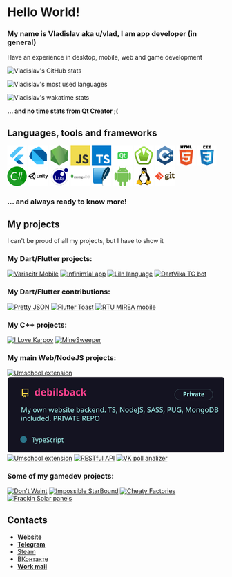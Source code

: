 # Hello World!
### My name is Vladislav aka u/vlad, I am app developer (in general)
Have an experience in desktop, mobile, web and game development

![Vladislav's GitHub stats](https://github-readme-stats.vercel.app/api?username=uslashvlad&show_icons=true&theme=radical)

![Vladislav's most used languages](https://github-readme-stats.vercel.app/api/top-langs/?username=uslashvlad&theme=radical)

![Vladislav's wakatime stats](https://github-readme-stats.vercel.app/api/wakatime?username=uSlashVlad&range=any&api_domain=wakapi.dev&theme=radical&langs_count=5)

**... and no time stats from Qt Creator ;(**

## Languages, tools and frameworks

[<img src="https://raw.githubusercontent.com/github/explore/cebd63002168a05a6a642f309227eefeccd92950/topics/flutter/flutter.png" width="45">](https://github.com/topics/flutter)
[<img src="https://raw.githubusercontent.com/github/explore/80688e429a7d4ef2fca1e82350fe8e3517d3494d/topics/dart/dart.png" width="45">](https://github.com/topics/dart)
[<img src="https://raw.githubusercontent.com/github/explore/80688e429a7d4ef2fca1e82350fe8e3517d3494d/topics/nodejs/nodejs.png" width="45">](https://github.com/topics/nodejs)
[<img src="https://raw.githubusercontent.com/github/explore/80688e429a7d4ef2fca1e82350fe8e3517d3494d/topics/javascript/javascript.png" width="45">](https://github.com/topics/javascript)
[<img src="https://raw.githubusercontent.com/github/explore/80688e429a7d4ef2fca1e82350fe8e3517d3494d/topics/typescript/typescript.png" width="45">](https://github.com/topics/typescript)
[<img src="https://raw.githubusercontent.com/github/explore/80688e429a7d4ef2fca1e82350fe8e3517d3494d/topics/qt/qt.png" width="45">](https://github.com/topics/qt)
[<img src="sfml-logo.png" width="45">](https://github.com/topics/sfml)
[<img src="https://raw.githubusercontent.com/github/explore/80688e429a7d4ef2fca1e82350fe8e3517d3494d/topics/cpp/cpp.png" width="45">](https://github.com/topics/cpp)
[<img src="https://raw.githubusercontent.com/github/explore/80688e429a7d4ef2fca1e82350fe8e3517d3494d/topics/html/html.png" width="45">](https://github.com/topics/html)
[<img src="https://raw.githubusercontent.com/github/explore/80688e429a7d4ef2fca1e82350fe8e3517d3494d/topics/css/css.png" width="45">](https://github.com/topics/css)
[<img src="https://raw.githubusercontent.com/github/explore/80688e429a7d4ef2fca1e82350fe8e3517d3494d/topics/csharp/csharp.png" width="45">](https://github.com/topics/csharp)
[<img src="https://raw.githubusercontent.com/github/explore/80688e429a7d4ef2fca1e82350fe8e3517d3494d/topics/unity/unity.png" width="45">](https://github.com/topics/unity)
[<img src="https://raw.githubusercontent.com/github/explore/80688e429a7d4ef2fca1e82350fe8e3517d3494d/topics/lua/lua.png" width="45">](https://github.com/topics/lua)
[<img src="https://raw.githubusercontent.com/github/explore/80688e429a7d4ef2fca1e82350fe8e3517d3494d/topics/mongodb/mongodb.png" width="45">](https://github.com/topics/mongodb)
[<img src="https://raw.githubusercontent.com/github/explore/2d218e3aa252dc90eef269b34eeec1fbd15dc07e/topics/sqlite/sqlite.png" width="45">](https://github.com/topics/sqlite)
[<img src="https://raw.githubusercontent.com/github/explore/80688e429a7d4ef2fca1e82350fe8e3517d3494d/topics/android/android.png" width="45">](https://github.com/topics/android)
[<img src="https://raw.githubusercontent.com/github/explore/80688e429a7d4ef2fca1e82350fe8e3517d3494d/topics/linux/linux.png" width="45">](https://github.com/topics/linux)
[<img src="https://raw.githubusercontent.com/github/explore/80688e429a7d4ef2fca1e82350fe8e3517d3494d/topics/git/git.png" width="45">](https://github.com/topics/git)
### **... and always ready to know more!**

## My projects
I can't be proud of all my projects, but I have to show it

### My Dart/Flutter projects:

[![Variscitr Mobile](https://github-readme-stats.vercel.app/api/pin/?username=uslashvlad&repo=variscite_mobile&theme=radical)](https://github.com/uSlashVlad/variscite_mobile)
[![Infinim1al app](https://github-readme-stats.vercel.app/api/pin/?username=uslashvlad&repo=infinimal&theme=radical)](https://github.com/uSlashVlad/infinimal)
[![LiIn language](https://github-readme-stats.vercel.app/api/pin/?username=uslashvlad&repo=liin_lang&theme=radical)](https://github.com/uSlashVlad/liin_lang)
[![DartVika TG bot](https://github-readme-stats.vercel.app/api/pin/?username=uslashvlad&repo=dartvika&theme=radical)](https://github.com/uSlashVlad/dartvika)

### My Dart/Flutter contributions:

[![Pretty JSON](https://github-readme-stats.vercel.app/api/pin/?username=Ferdzzzzzzzz&repo=pretty_json&theme=radical)](https://github.com/Ferdzzzzzzzz/pretty_json)
[![Flutter Toast](https://github-readme-stats.vercel.app/api/pin/?username=appdev&repo=FlutterToast&theme=radical)](https://github.com/appdev/FlutterToast)
[![RTU MIREA mobile](https://github-readme-stats.vercel.app/api/pin/?username=Ninja-Official&repo=rtu-mirea-mobile&theme=radical)](https://github.com/Ninja-Official/rtu-mirea-mobile)

### My C++ projects:

[![I Love Karpov](https://github-readme-stats.vercel.app/api/pin/?username=uslashvlad&repo=i-love-karpov&theme=radical)](https://github.com/uslashvlad/i-love-karpov)
[![MineSweeper](https://github-readme-stats.vercel.app/api/pin/?username=uslashvlad&repo=minesweeper&theme=radical)](https://github.com/uslashvlad/minesweeper)

### My main Web/NodeJS projects:

[![Umschool extension](https://github-readme-stats.vercel.app/api/pin/?username=uSlashVlad&repo=variscite_api&theme=radical)](https://github.com/uSlashVlad/variscite_api)
[![DebilsTech](./debils-card.svg)](https://debils.tech)
[![Umschool extension](https://github-readme-stats.vercel.app/api/pin/?username=uSlashVlad&repo=umschool-extension&theme=radical)](https://github.com/uSlashVlad/umschool-extension)
[![RESTful API](https://github-readme-stats.vercel.app/api/pin/?username=uSlashVlad&repo=vidback&theme=radical)](https://github.com/uSlashVlad/vidback)
[![VK poll analizer](https://github-readme-stats.vercel.app/api/pin/?username=uSlashVlad&repo=vk-poll-analizer&theme=radical)](https://github.com/uSlashVlad/vk-poll-analizer)

### Some of my gamedev projects:
[![Don't Waint](https://github-readme-stats.vercel.app/api/pin/?username=uSlashVlad&repo=Dont-Wait&theme=radical)](https://github.com/uSlashVlad/Dont-Wait)
[![Impossible StarBound](https://github-readme-stats.vercel.app/api/pin/?username=uSlashVlad&repo=sb-impossible-starbound&theme=radical)](https://github.com/uSlashVlad/sb-impossible-starbound)
[![Cheaty Factories](https://github-readme-stats.vercel.app/api/pin/?username=uSlashVlad&repo=sb-cheaty-factories&theme=radical)](https://github.com/uSlashVlad/sb-cheaty-factories)
[![Frackin Solar panels](https://github-readme-stats.vercel.app/api/pin/?username=uSlashVlad&repo=sb-solar-panels&theme=radical)](https://github.com/uSlashVlad/sb-solar-panels)

## **Contacts**

- [**Website**](https://debils.tech)
- [**Telegram**](https://t.me/uslashvlad)
- [Steam](https://steamcommunity.com/id/uslashvlad)
- [ВКонтакте](https://vk.com/uslashvlad)
- [**Work mail**](mailto:debils.technologies@gmail.com)
